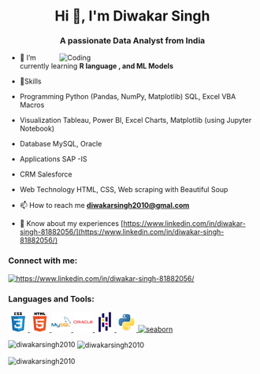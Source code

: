 <h1 align="center">Hi 👋, I'm Diwakar Singh</h1>
<h3 align="center">A passionate Data Analyst from India</h3>

<img align="Right" Alt="Coding" width="400" src="https://media1.giphy.com/media/3oKIPEqDGUULpEU0aQ/200w.gif?cid=6c09b952fd7m64fwh4m16v4eubi0o0v58vgpg15lr14yccwo&ep=v1_gifs_search&rid=200w.gif&ct=g">

- 🌱 I’m currently learning **R language , and ML Models**

- 🌱Skills
-	Programming		Python (Pandas, NumPy, Matplotlib) SQL, Excel VBA Macros
-	Visualization		Tableau, Power BI, Excel Charts, Matplotlib (using Jupyter Notebook)
-	Database		MySQL, Oracle
-	Applications		SAP -IS
-	CRM			Salesforce
-	Web Technology	HTML, CSS, Web scraping with Beautiful Soup


- 📫 How to reach me **diwakarsingh2010@gmal.com**

- 📄 Know about my experiences [https://www.linkedin.com/in/diwakar-singh-81882056/](https://www.linkedin.com/in/diwakar-singh-81882056/)

<h3 align="left">Connect with me:</h3>
<p align="left">
<a href="https://linkedin.com/in/https://www.linkedin.com/in/diwakar-singh-81882056/" target="blank"><img align="center" src="https://raw.githubusercontent.com/rahuldkjain/github-profile-readme-generator/master/src/images/icons/Social/linked-in-alt.svg" alt="https://www.linkedin.com/in/diwakar-singh-81882056/" height="30" width="40" /></a>
</p>

<h3 align="left">Languages and Tools:</h3>
<p align="left"> <a href="https://www.w3schools.com/css/" target="_blank" rel="noreferrer"> <img src="https://raw.githubusercontent.com/devicons/devicon/master/icons/css3/css3-original-wordmark.svg" alt="css3" width="40" height="40"/> </a> <a href="https://www.w3.org/html/" target="_blank" rel="noreferrer"> <img src="https://raw.githubusercontent.com/devicons/devicon/master/icons/html5/html5-original-wordmark.svg" alt="html5" width="40" height="40"/> </a> <a href="https://www.mysql.com/" target="_blank" rel="noreferrer"> <img src="https://raw.githubusercontent.com/devicons/devicon/master/icons/mysql/mysql-original-wordmark.svg" alt="mysql" width="40" height="40"/> </a> <a href="https://www.oracle.com/" target="_blank" rel="noreferrer"> <img src="https://raw.githubusercontent.com/devicons/devicon/master/icons/oracle/oracle-original.svg" alt="oracle" width="40" height="40"/> </a> <a href="https://pandas.pydata.org/" target="_blank" rel="noreferrer"> <img src="https://raw.githubusercontent.com/devicons/devicon/2ae2a900d2f041da66e950e4d48052658d850630/icons/pandas/pandas-original.svg" alt="pandas" width="40" height="40"/> </a> <a href="https://www.python.org" target="_blank" rel="noreferrer"> <img src="https://raw.githubusercontent.com/devicons/devicon/master/icons/python/python-original.svg" alt="python" width="40" height="40"/> </a> <a href="https://seaborn.pydata.org/" target="_blank" rel="noreferrer"> <img src="https://seaborn.pydata.org/_images/logo-mark-lightbg.svg" alt="seaborn" width="40" height="40"/> </a> </p>

<p><img align="left" src="https://github-readme-stats.vercel.app/api/top-langs?username=diwakarsingh2010&show_icons=true&locale=en&layout=compact" alt="diwakarsingh2010" /></p>

<p>&nbsp;<img align="center" src="https://github-readme-stats.vercel.app/api?username=diwakarsingh2010&show_icons=true&locale=en" alt="diwakarsingh2010" /></p>

<p><img align="center" src="https://github-readme-streak-stats.herokuapp.com/?user=diwakarsingh2010&" alt="diwakarsingh2010" /></p>

